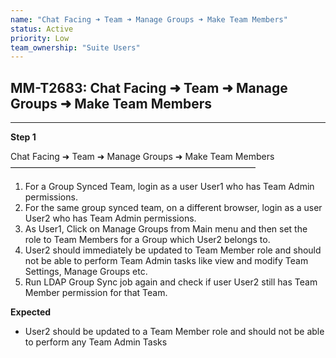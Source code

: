 ```yaml
---
name: "Chat Facing ➜ Team ➜ Manage Groups ➜ Make Team Members"
status: Active
priority: Low
team_ownership: "Suite Users"
---
```


## MM-T2683: Chat Facing ➜ Team ➜ Manage Groups ➜ Make Team Members

---

**Step 1**

Chat Facing ➜ Team ➜ Manage Groups ➜ Make Team Members\
————————————————————————————

1. For a Group Synced Team, login as a user User1 who has Team Admin permissions.
2. For the same group synced team, on a different browser, login as a user User2 who has Team Admin permissions.
3. As User1, Click on Manage Groups from Main menu and then set the role to Team Members for a Group which User2 belongs to.
4. User2 should immediately be updated to Team Member role and should not be able to perform Team Admin tasks like view and modify Team Settings, Manage Groups etc.
5. Run LDAP Group Sync job again and check if user User2 still has Team Member permission for that Team.

**Expected**

- User2 should be updated to a Team Member role and should not be able to perform any Team Admin Tasks
